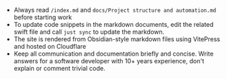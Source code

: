 * Always read `/index.md` and `docs/Project structure and automation.md` before starting work
* To update code snippets in the markdown documents, edit the related swift file and call `just sync` to update the markdown.
* The site is rendered from Obsidian-style markdown files using VitePress and hosted on Cloudflare
* Keep all communication and documentation briefly and concise. Write answers for a software developer with 10+ years experience, don't explain or comment trivial code.